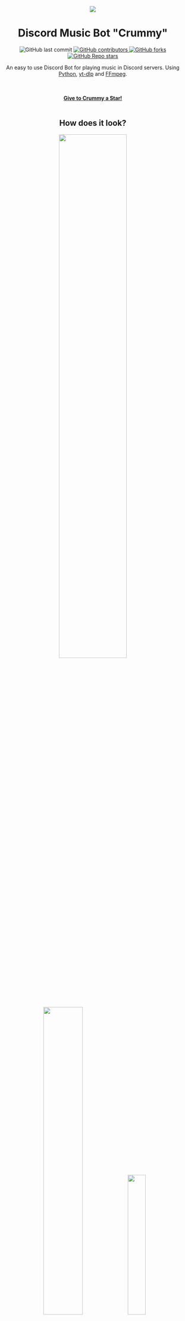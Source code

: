 <div align="center">
  <img src="https://user-images.githubusercontent.com/86860760/220523513-b32c0c1d-c003-408a-9569-a0c1d7d81ec5.jpg">
  <h1 align="center"> Discord Music Bot "Crummy" </h1>
  <img alt="GitHub last commit" src="https://img.shields.io/github/last-commit/MarcoTheBigCreator/DiscordMusicBot?color=blueviolet&style=for-the-badge">
  <a href="https://github.com/MarcoTheBigCreator/DiscordMusicBot/graphs/contributors">
    <img alt="GitHub contributors" src="https://img.shields.io/github/contributors/MarcoTheBigCreator/DiscordMusicBot?color=gree&style=for-the-badge">
  </a>
   <a href="https://github.com/MarcoTheBigCreator/DiscordMusicBot/network/members">
    <img alt="GitHub forks" src="https://img.shields.io/github/forks/MarcoTheBigCreator/DiscordMusicBot?style=for-the-badge">
  </a>
  <a href="https://github.com/MarcoTheBigCreator/DiscordMusicBot/stargazers">
    <img alt="GitHub Repo stars" src="https://img.shields.io/github/stars/MarcoTheBigCreator/DiscordMusicBot?color=yellow&style=for-the-badge">
  </a>
  <p align="center">
   An easy to use Discord Bot for playing music in Discord servers. Using <a href="https://www.python.org/">Python</a>, <a href="https://github.com/yt-dlp/yt-dlp">yt-dlp</a> and <a href="https://ffmpeg.org/">FFmpeg</a>.
  </p>
  <br>
  <br>
  <a href="https://github.com/MarcoTheBigCreator/DiscordMusicBot/stargazers"><strong>Give to Crummy a Star!</strong></a>
</div>
<div>
  <br>
  <h2 align="center"> How does it look? </h2>
  <p align="center">
  <img src="https://user-images.githubusercontent.com/86860760/220539038-a159bc06-9bd5-4447-a39c-ecab82c1413c.png" style="width: 60%;">
  <img src="https://user-images.githubusercontent.com/86860760/220539054-b0668e49-b4f2-4868-9e05-1511c3018d46.png" style="width: 46%;">
  <img src="https://user-images.githubusercontent.com/86860760/220660246-e1aa7530-5e02-4eea-890a-5a799dae0034.png" style="width: 31%;">
  <br>
</div>
<div>
  <br>
  <h2 align="center"> How to create yours? </h2>
  <div align="left">
    <h3>Step 1: Create an Application on Discord Developer Portal</h3>
    <ol>
      <li>
        <strong>Access</strong> to<a href="https://discord.com/developers/applications"> Discord Developer Portal</a> and make a new application.
        <img src="https://user-images.githubusercontent.com/86860760/221338732-33510cba-77c4-4e9a-9ba2-1302fd6e95be.png">
      </li> 
      <br>
      <li>
        <strong>Customize</strong> the "General Information" as you wish. Then, <strong>go</strong> to "Bot" settings.
        <img src="https://user-images.githubusercontent.com/86860760/221339439-ed0f890c-02e4-46c4-8551-25375cac624b.png">
      </li>
      <br>
       <li>
        <strong>Click</strong> on "Add Bot" button and <strong>accept</strong>.
        <img src="https://user-images.githubusercontent.com/86860760/221340657-04c46a2e-c5b8-4eb9-8b83-bc25be6ca796.png">
      </li>
      <br>
      <li>
         <strong>Customize</strong> the bot icon and username.
         <ol>
          <li><strong>click</strong> on "View Token" button.</li>
          <li><strong>copy</strong> the token.</li>
          <li><strong>save it</strong> to some file or blog notes (you can only view it once, so make sure you have successfully saved it before moving on to the next step).</li>
        </ol>
        <img src="https://user-images.githubusercontent.com/86860760/221341089-cc655ce9-fa36-4e64-85f9-5ba35765659f.png">
      </li>
      <br>
      <li>
        <strong>Scroll down</strong> to "Bot Permissions" and <strong>click</strong> on "Administrator" and <strong>save changes</strong> <strong>(You can set the necessary permissions one by one if you do not want to give "Administrator")</strong>.
        <img src="https://user-images.githubusercontent.com/86860760/221341382-dae43315-6e62-4db8-948f-71b0751b67bf.png">
      </li>
      <br>
      <li>
        <strong>Click</strong> on "OAuth2" settings and <strong>go to</strong> "URL Generator" option.
        <ol>
          <li>
            <strong>Select</strong> "Bot" in "Scopes" and <strong>scroll down and select</strong> "Administrator" in "Bot Permissions.
            <img src="https://user-images.githubusercontent.com/86860760/221342221-0389a535-b722-4727-9fbc-6bb0a5ae30da.png">
            <img src="https://user-images.githubusercontent.com/86860760/221342388-3dfab5f0-8a8f-4cc5-aa66-7ae07660b46b.png">
          </li>
        </ol>
      </li>
      <br>
      <li>
        <strong>Paste</strong> the link in a new tab to invite your bot to the server of your choice.
      </li>
    </ol>
  </div>
  <div align="left">
    <h3>Step 2: Create an Application on Discord Developer Portal</h3>
  </div>
</div>
